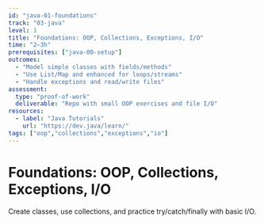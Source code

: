 ```yaml
---
id: "java-01-foundations"
track: "03-java"
level: 1
title: "Foundations: OOP, Collections, Exceptions, I/O"
time: "2–3h"
prerequisites: ["java-00-setup"]
outcomes:
  - "Model simple classes with fields/methods"
  - "Use List/Map and enhanced for loops/streams"
  - "Handle exceptions and read/write files"
assessment:
  type: "proof-of-work"
  deliverable: "Repo with small OOP exercises and file I/O"
resources:
  - label: "Java Tutorials"
    url: "https://dev.java/learn/"
tags: ["oop","collections","exceptions","io"]
---
```


# Foundations: OOP, Collections, Exceptions, I/O

Create classes, use collections, and practice try/catch/finally with basic I/O.